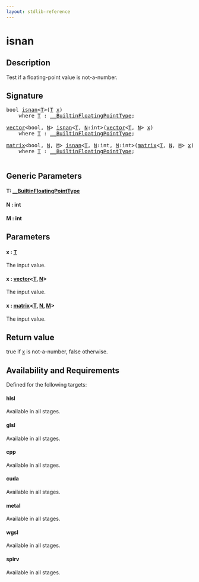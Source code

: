 ```yaml
---
layout: stdlib-reference
---
```


# isnan

## Description

Test if a floating-point value is not-a-number.



## Signature 

<pre>
<span class="code_keyword">bool</span> <a href="isnan.md">isnan</a>&lt;<a href="isnan.md#typeparam-T" class="code_type">T</a>&gt;(<a href="isnan.md#typeparam-T" class="code_type">T</a> <a href="isnan.md#decl-x" class="code_param">x</a>)
    <span class='code_keyword'>where</span> <a href="isnan.md#typeparam-T" class="code_type">T</a> : <a href="../interfaces/0_builtinfloatingpointtype-029hm/index.md" class="code_type">__BuiltinFloatingPointType</a>;

<a href="../types/vector/index.md" class="code_type">vector</a>&lt;<span class="code_keyword">bool</span>, <a href="isnan.md#decl-N" class="code_var">N</a>&gt; <a href="isnan.md">isnan</a>&lt;<a href="isnan.md#typeparam-T" class="code_type">T</a>, <a href="isnan.md#decl-N" class="code_var">N</a>:<span class="code_keyword">int</span>&gt;(<a href="../types/vector/index.md" class="code_type">vector</a>&lt;<a href="isnan.md#typeparam-T" class="code_type">T</a>, <a href="isnan.md#decl-N" class="code_var">N</a>&gt; <a href="isnan.md#decl-x" class="code_param">x</a>)
    <span class='code_keyword'>where</span> <a href="isnan.md#typeparam-T" class="code_type">T</a> : <a href="../interfaces/0_builtinfloatingpointtype-029hm/index.md" class="code_type">__BuiltinFloatingPointType</a>;

<a href="../types/matrix/index.md" class="code_type">matrix</a>&lt;<span class="code_keyword">bool</span>, <a href="isnan.md#decl-N" class="code_var">N</a>, <a href="isnan.md#decl-M" class="code_var">M</a>&gt; <a href="isnan.md">isnan</a>&lt;<a href="isnan.md#typeparam-T" class="code_type">T</a>, <a href="isnan.md#decl-N" class="code_var">N</a>:<span class="code_keyword">int</span>, <a href="isnan.md#decl-M" class="code_var">M</a>:<span class="code_keyword">int</span>&gt;(<a href="../types/matrix/index.md" class="code_type">matrix</a>&lt;<a href="isnan.md#typeparam-T" class="code_type">T</a>, <a href="isnan.md#decl-N" class="code_var">N</a>, <a href="isnan.md#decl-M" class="code_var">M</a>&gt; <a href="isnan.md#decl-x" class="code_param">x</a>)
    <span class='code_keyword'>where</span> <a href="isnan.md#typeparam-T" class="code_type">T</a> : <a href="../interfaces/0_builtinfloatingpointtype-029hm/index.md" class="code_type">__BuiltinFloatingPointType</a>;

</pre>

## Generic Parameters

####  <a id="typeparam-T"></a>T: [\_\_BuiltinFloatingPointType](../interfaces/0_builtinfloatingpointtype-029hm/index.md)
####  <a id="decl-N"></a>N  : int
####  <a id="decl-M"></a>M  : int

## Parameters

####  <a id="decl-x"></a>x  : [T](isnan.md#typeparam-T)
The input value.

####  <a id="decl-x"></a>x  : [vector](../types/vector/index.md)\<[T](../types/vector/index.md#typeparam-T), [N](../types/vector/index.md#decl-N)\>
The input value.

####  <a id="decl-x"></a>x  : [matrix](../types/matrix/index.md)\<[T](../types/matrix/t-0.md), [N](../types/matrix/index.md#decl-N), [M](../types/matrix/index.md#decl-M)\>
The input value.


## Return value
<span class='code'>true</span> if <span class='code'><a href="isnan.md#decl-x" class="code_param">x</a></span> is not-a-number, <span class='code'>false</span> otherwise.


## Availability and Requirements

Defined for the following targets:

#### hlsl
Available in all stages.

#### glsl
Available in all stages.

#### cpp
Available in all stages.

#### cuda
Available in all stages.

#### metal
Available in all stages.

#### wgsl
Available in all stages.

#### spirv
Available in all stages.




<script>
// Fix .md links to .html when on ReadTheDocs
if (window.location.hostname.includes('readthedocs') || 
    window.location.hostname.includes('rtfd.io')) {
  document.addEventListener('DOMContentLoaded', function() {
    const links = document.querySelectorAll('a');
    links.forEach(link => {
      if (link.getAttribute('href') && link.getAttribute('href').endsWith('.md')) {
        link.href = link.href.replace(/\.md($|#|\?)/, '.html$1');
      }
    });
  });
}
</script>

